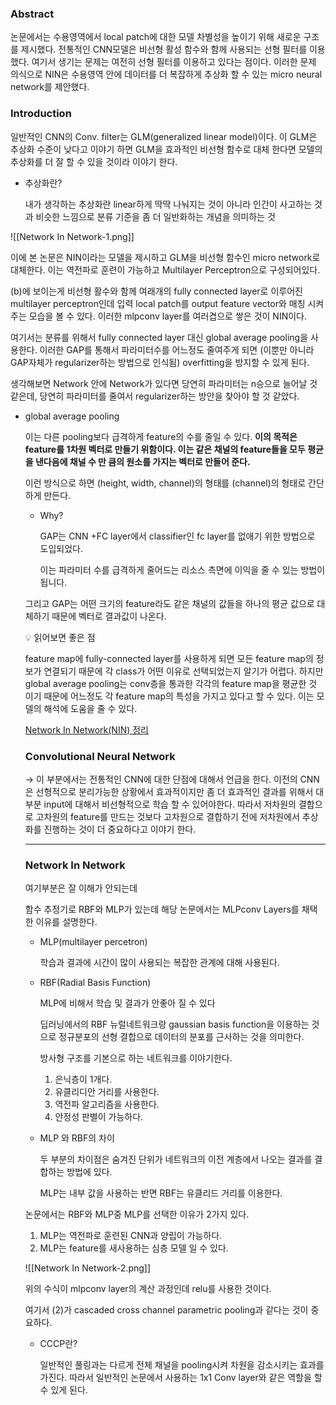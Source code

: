 ### Abstract

논문에서는 수용영역에서 local patch에 대한 모델 차별성을 높이기 위해 새로운 구조를 제시했다. 전통적인 CNN모델은 비선형 활성 함수와 함께 사용되는 선형 필터를 이용했다. 여기서 생기는 문제는 여전히 선형 필터를 이용하고 있다는 점이다. 이러한 문제 의식으로 NIN은 수용영역 안에 데이터를 더 복잡하게 추상화 할 수 있는 micro neural network를 제안했다.

### Introduction

일반적인 CNN의 Conv. filter는 GLM(generalized linear model)이다. 이 GLM은 추상화 수준이 낮다고 이야기 하면 GLM을 효과적인 비선형 함수로 대체 한다면 모델의 추상화를 더 잘 할 수 있을 것이라 이야기 한다.

- 추상화란?
    
    내가 생각하는 추상화란 linear하게 딱딱 나눠지는 것이 아니라 인간이 사고하는 것과 비슷한 느낌으로 분류 기준을 좀 더 일반화하는 개념을 의미하는 것
    
![[Network In Network-1.png]]

이에 본 논문은 NIN이라는 모델을 제시하고 GLM을 비선형 함수인 micro network로 대체한다. 이는 역전파로 훈련이 가능하고 Multilayer Perceptron으로 구성되어있다.

(b)에 보이는게 비선형 활수와 함께 여래개의 fully connected layer로 이루어진 multilayer perceptron인데 입력 local patch를 output feature vector와 매칭 시켜주는 모습을 볼 수 있다. 이러한 mlpconv layer를 여러겹으로 쌓은 것이 NIN이다.

여기서는 분류를 위해서 fully connected layer 대신 global average pooling을 사용한다. 이러한 GAP를 통해서 파라미터수를 어느정도 줄여주게 되면 (이뿐만 아니라 GAP자체가 regularizer하는 방법으로 인식됨) overfitting을 방지할 수 있게 된다.

생각해보면 Network 안에 Network가 있다면 당연히 파라미터는 n승으로 늘어날 것 같은데, 당연히 파라미터를 줄여서 regularizer하는 방안을 찾아야 할 것 같았다.

- global average pooling
    
    이는 다른 pooling보다 급격하게 feature의 수를 줄일 수 있다. **이의 목적은 feature를 1차원 벡터로 만들기 위함이다. 이는 같은 채널의 feature들을 모두 평균을 낸다음에 채널 수 만 큼의 원소를 가지는 벡터로 만들어 준다.**
    
    이런 방식으로 하면 (height, width, channel)의 형태를 (channel)의 형태로 간단하게 만든다.
    
    - Why?
        
        GAP는 CNN +FC layer에서 classifier인 fc layer를 없애기 위한 방법으로 도입되었다.
        
        이는 파라미터 수를 급격하게 줄어드는 리소스 측면에 이익을 줄 수 있는 방법이 됩니다.
        
    
    그리고 GAP는 어떤 크기의 feature라도 같은 채널의 값들을 하나의 평균 값으로 대체하기 때문에 벡터로 결과값이 나온다. 
    
    <aside>
    💡 읽어보면 좋은 점
    
    feature map에 fully-connected layer를 사용하게 되면 모든 feature map의 정보가 연결되기 때문에 각 class가 어떤 이유로 선택되었는지 알기가 어렵다. 하지만 global average pooling는 conv층을 통과한 각각의 feature map을 평균한 것 이기 때문에 어느정도 각 feature map의 특성을 가지고 있다고 할 수 있다. 이는 모델의 해석에 도움을 줄 수 있다.
    
    </aside>
    
    [Network In Network(NIN) 정리](https://velog.io/@whgurwns2003/Network-In-NetworkNIN-%EC%A0%95%EB%A6%AC)
    
    ### Convolutional Neural Network
    
    → 이 부분에서는 전통적인 CNN에 대한 단점에 대해서 언급을 한다. 이전의 CNN은 선형적으로 분리가능한 상황에서 효과적이지만 좀 더 효과적인 결과를 위해서 대부분 input에 대해서 비선형적으로 학습 할 수 있어야한다. 따라서 저차원의 결합으로 고차원의 feature를 만드는 것보다 고차원으로 결합하기 전에 저차원에서 추상화를 진행하는 것이 더 중요하다고 이야기 한다.
    
     ****
    
    ### Network In Network
    
    여기부분은 잘 이해가 안되는데
    
    함수 추정기로 RBF와 MLP가 있는데 해당 논문에서는 MLPconv Layers를 채택한 이유를 설명한다.
    
    - MLP(multilayer percetron)
        
        학습과 결과에 시간이 많이 사용되는 복잡한 관계에 대해 사용된다.
        
    - RBF(Radial Basis Function)
        
        MLP에 비해서 학습 및 결과가 안좋아 질 수 있다
        
        딥러닝에서의 RBF 뉴럴네트워크랑 gaussian basis function을 이용하는 것으로 정규분포의 선형 결합으로 데이터의 분포를 근사하는 것을 의미한다.
        
        방사형 구조를 기본으로 하는 네트워크를 이야기한다.
        
        1. 은닉층이 1개다.
        2. 유클리디안 거리를 사용한다.
        3. 역전파 알고리즘을 사용한다.
        4. 안정성 판별이 가능하다.
    - MLP 와 RBF의 차이
        
        두 부분의 차이점은 숨겨진 단위가 네트워크의 이전 계층에서 나오는 결과를 결합하는 방법에 있다.
        
        MLP는 내부 값을 사용하는 반면 RBF는 유클리드 거리를 이용한다.
        
    
    논문에서는 RBF와 MLP중 MLP를 선택한 이유가 2가지 있다.
    
    1. MLP는 역전파로 훈련된 CNN과 양립이 가능하다.
    2. MLP는 feature를 새사용하는 심층 모델 일 수 있다.
    
    ![[Network In Network-2.png]]
    
    위의 수식이 mlpconv layer의 계산 과정인데 relu를 사용한 것이다.
    
    여기서 (2)가 cascaded cross channel parametric pooling과 같다는 것이 중요하다.
    
    - CCCP란?
        
        일반적인 풀링과는 다르게 전체 채널을 pooling시켜 차원을 감소시키는 효과를 가진다. 따라서 일반적인 논문에서 사용하는 1x1 Conv layer와 같은 역할을 할 수 있게 된다.